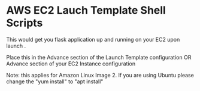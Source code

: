# AWS EC2 Lauch Template Shell Scripts
This would get you flask application up and running on your EC2 upon launch .

Place this in the 
Advance section of the Launch Template configuration
OR
Advance section of your EC2 Instance configuration

Note: this applies for Amazon Linux Image 2. If you are using Ubuntu please change the "yum install" to "apt install"

